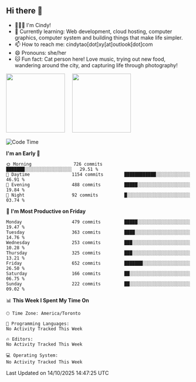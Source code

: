 ## Hi there 👋

<!--
**xinyue296/xinyue296** is a ✨ _special_ ✨ repository because its `README.md` (this file) appears on your GitHub profile.

Here are some ideas to get you started:

- 🔭 I’m currently working on ...
- 🌱 I’m currently learning ...
- 👯 I’m looking to collaborate on ...
- 🤔 I’m looking for help with ...
- 💬 Ask me about ...
- 📫 How to reach me: ...
- 😄 Pronouns: ...
- ⚡ Fun fact: ...
-->
- 👩🏻‍💻 I'm Cindy!
- 🌱 Currently learning: Web development, cloud hosting, computer graphics, computer system and building things that make life simpler.
- 📫 How to reach me: cindytao[dot]xy[at]outlook[dot]com
- 😄 Pronouns: she/her
- 🐱 Fun fact: Cat person here! Love music, trying out new food, wandering around the city, and capturing life through photography!

<!--Github Status: start-->
<div align="left">
  <img height="160em" src="https://github-readme-stats-topaz-two-25.vercel.app/api?username=xinyue296&theme=react&show_icons=true&count_private=true&include_orgs=true&hide=contribs,issues" />
    &nbsp;&nbsp;&nbsp;
  <img height="160em" src="https://github-readme-stats-cindy-taos-projects.vercel.app/api/top-langs/?username=xinyue296&theme=react&count_private=true&include_orgs=true&layout=compact" />
</div>
<!-- Github Status: end-->

<!--START_SECTION:waka-->
![Code Time](http://img.shields.io/badge/Code%20Time-294%20hrs%2036%20mins-blue)

**I'm an Early 🐤** 

```text
🌞 Morning                726 commits         ███████░░░░░░░░░░░░░░░░░░   29.51 % 
🌆 Daytime                1154 commits        ████████████░░░░░░░░░░░░░   46.91 % 
🌃 Evening                488 commits         █████░░░░░░░░░░░░░░░░░░░░   19.84 % 
🌙 Night                  92 commits          █░░░░░░░░░░░░░░░░░░░░░░░░   03.74 % 
```
📅 **I'm Most Productive on Friday** 

```text
Monday                   479 commits         █████░░░░░░░░░░░░░░░░░░░░   19.47 % 
Tuesday                  363 commits         ████░░░░░░░░░░░░░░░░░░░░░   14.76 % 
Wednesday                253 commits         ███░░░░░░░░░░░░░░░░░░░░░░   10.28 % 
Thursday                 325 commits         ███░░░░░░░░░░░░░░░░░░░░░░   13.21 % 
Friday                   652 commits         ███████░░░░░░░░░░░░░░░░░░   26.50 % 
Saturday                 166 commits         ██░░░░░░░░░░░░░░░░░░░░░░░   06.75 % 
Sunday                   222 commits         ██░░░░░░░░░░░░░░░░░░░░░░░   09.02 % 
```


📊 **This Week I Spent My Time On** 

```text
🕑︎ Time Zone: America/Toronto

💬 Programming Languages: 
No Activity Tracked This Week

🔥 Editors: 
No Activity Tracked This Week

💻 Operating System: 
No Activity Tracked This Week
```


 Last Updated on 14/10/2025 14:47:25 UTC
<!--END_SECTION:waka-->
